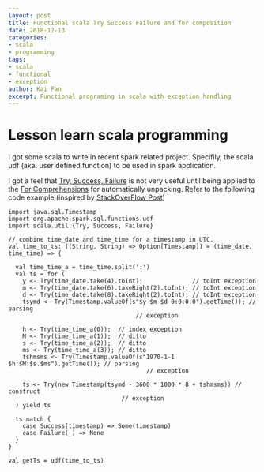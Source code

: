 ```yaml
---
layout: post
title: Functional scala Try Success Failure and for composition
date: 2018-12-13
categories: 
- scala
- programming
tags: 
- scala
- functional
- exception
author: Kai Fan
excerpt: Functional programing in scala with exception handling
---
```



# Lesson learn scala programming

I got some scala to write in recent spark related
project. Specifily, the scala udf (aka. user defined function) to be
used in spark application.

I got a feel that [Try, Success, Failure](https://www.scala-lang.org/api/2.9.3/scala/util/Try.html) is not very useful until
being applied to the [For Comprehensions](https://docs.scala-lang.org/tour/for-comprehensions.html) for automatically
unpacking. Refer to the following code example (inspired by
[StackOverFlow Post](https://stackoverflow.com/questions/44886772/how-to-convert-a-string-column-with-milliseconds-to-a-timestamp-with-millisecond))

    import java.sql.Timestamp
    import org.apache.spark.sql.functions.udf
    import scala.util.{Try, Success, Failure}
    
    // combine time_date and time_time for a timestamp in UTC.
    val time_to_ts: ((String, String) => Option[Timestamp]) = (time_date, time_time) => {
    
      val time_time_a = time_time.split(':')
      val ts = for (
        y <- Try(time_date.take(4).toInt);              // toInt exception
        m <- Try(time_date.take(6).takeRight(2).toInt); // toInt exception
        d <- Try(time_date.take(8).takeRight(2).toInt); // toInt exception
        tsymd <- Try(Timestamp.valueOf(s"$y-$m-$d 0:0:0.0").getTime()); // parsing
    								    // exception
    
        h <- Try(time_time_a(0));  // index exception
        M <- Try(time_time_a(1));  // ditto
        s <- Try(time_time_a(2));  // ditto
        ms <- Try(time_time_a(3)); // ditto
        tshmsms <- Try(Timestamp.valueOf(s"1970-1-1 $h:$M:$s.$ms").getTime()); // parsing
    									   // exception
    
        ts <- Try(new Timestamp(tsymd - 3600 * 1000 * 8 + tshmsms)) // construct
    								// exception
      ) yield ts
    
      ts match {
        case Success(timestamp) => Some(timestamp)
        case Failure(_) => None
      }
    }
    
    val getTs = udf(time_to_ts)


